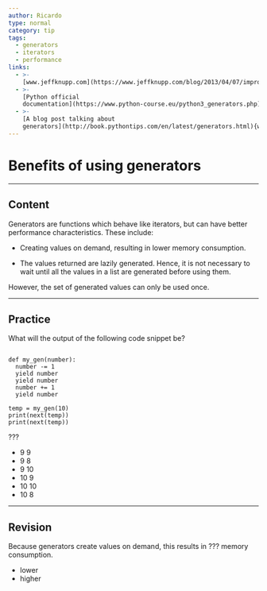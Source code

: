 ```yaml
---
author: Ricardo
type: normal
category: tip
tags:
  - generators
  - iterators
  - performance
links:
  - >-
    [www.jeffknupp.com](https://www.jeffknupp.com/blog/2013/04/07/improve-your-python-yield-and-generators-explained/){website}
  - >-
    [Python official
    documentation](https://www.python-course.eu/python3_generators.php){website}
  - >-
    [A blog post talking about
    generators](http://book.pythontips.com/en/latest/generators.html){website}
---
```


# Benefits of using generators


---

## Content

Generators are functions which behave like iterators, but can have better performance characteristics. These include:   

- Creating values on demand, resulting in lower memory consumption.

- The values returned are lazily generated. Hence, it is not necessary to wait until all the values in a list are generated before using them.

However, the set of generated values can only be used once.


---

## Practice

What will the output of the following code snippet be?

```plain-text

def my_gen(number):
  number -= 1
  yield number
  yield number
  number += 1
  yield number

temp = my_gen(10)
print(next(temp))
print(next(temp))
```

???

- 9 9
- 9 8
- 9 10
- 10 9
- 10 10
- 10 8


---

## Revision

Because generators create values on demand, this results in ??? memory consumption.

- lower
- higher
 
